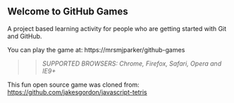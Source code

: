 ## Welcome to GitHub Games

A project based learning activity for people who are getting started with Git and GitHub.

You can play the game at: https://mrsmjparker/github-games

>> _*SUPPORTED BROWSERS*: Chrome, Firefox, Safari, Opera and IE9+_

This fun open source game was cloned from: https://github.com/jakesgordon/javascript-tetris
